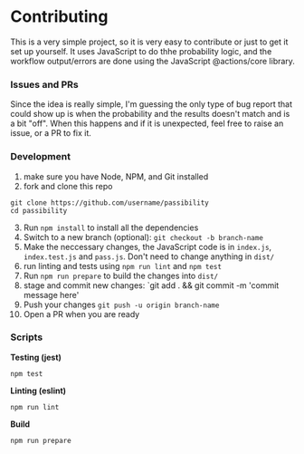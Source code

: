 # Contributing

This is a very simple project, so it is very easy to contribute or just to get it set up yourself.
It uses JavaScript to do thhe probability logic, and the workflow output/errors
are done using the JavaScript @actions/core library.

### Issues and PRs

Since the idea is really simple, I'm guessing the only type of bug report that could show up is
when the probability and the results doesn't match and is a bit "off". When this happens and if it is
unexpected, feel free to raise an issue, or a PR to fix it.

### Development

1. make sure you have Node, NPM, and Git installed
2. fork and clone this repo

```
git clone https://github.com/username/passibility
cd passibility
```

3. Run `npm install` to install all the dependencies
4. Switch to a new branch (optional): `git checkout -b branch-name`
5. Make the neccessary changes, the JavaScript code is in `index.js`, `index.test.js` and `pass.js`. 
   Don't need to change anything in `dist/`
6. run linting and tests using `npm run lint` and `npm test`
7. Run `npm run prepare` to build the changes into `dist/`
8. stage and commit new changes: `git add . && git commit -m 'commit message here'
9. Push your changes `git push -u origin branch-name`
10. Open a PR when you are ready

### Scripts

**Testing (jest)**

```
npm test
```

**Linting (eslint)**

```
npm run lint
```

**Build**

```
npm run prepare
```
